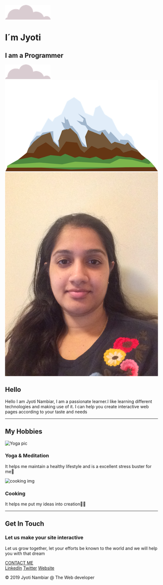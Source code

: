 <!DOCTYPE html>
<html lang="en" dir="ltr">

<head>
  <meta charset="utf-8">
  <title>Jyoti Nambiar</title>
  <link rel="stylesheet" href="css/Styles.css">
  <link rel="icon" href="favicon.ico">
  <link href="https://fonts.googleapis.com/css?family=Sacramento&display=swap" rel="stylesheet">
  <link href="https://fonts.googleapis.com/css?family=Jomolhari|Merriweather&display=swap" rel="stylesheet">

<body>
  <div class="container">
<img class="Topcloud" src="Images/cloud.png" alt="cloud-img">
    <h1>I´m Jyoti</h1>
    <h2> I am a <span class="pro">Pro</span>grammer </h2>
  <img class="Bottomcloud" src="Images/cloud.png" alt="cloud-img">
  <img class="MountainImg" src="Images/mountain.png" alt="mountain-img">
  </div>
  <div class="middle-container">
    <div class="profile">
      <img class="Myimg" src="IMG-7912.JPG" alt="Profile pic">
      <h2>Hello</h2>
      <p class="hello">Hello I am Jyoti Nambiar, I am  a passionate learner.I like learning different technologies and making use of it. I can help you create interactive web pages according to your taste and needs</p>
    </div>
    <hr>
    <div class="Hobbies">
      <h2>My Hobbies</h2>
      <div class="skill-row">
        <img class="Yoga" src="https://cdn.doyouyoga.com/articles/the-10-most-important-yoga-poses-for-beginners-25270-bbaRsJ6k.jpg=w768" alt="Yoga pic">
        <h3>Yoga & Meditation</h3>
        <p class="Yogatext">It helps me maintain a healthy lifestyle and is a excellent stress buster for me💆‍ </p>
      </div>
      <div class="skill-row">
        <img class="cooking" src="https://media3.s-nbcnews.com/j/newscms/2019_41/3044956/191009-cooking-vegetables-al-1422_ae181a762406ae9dce02dd0d5453d1ba.fit-2000w.jpg" alt="cooking img">
        <h3>Cooking</h3>
        <p>It helps me put my ideas into creation👨‍🍳</p>
      </div>
    </div>
    <hr>
    <div class="contact-me">
      <h2>Get In Touch</h2>
      <h3>Let us make your site interactive</h3>
      <p class="contact-message">Let us grow together, let your efforts be known to the world and we will help you with that dream </p>
      <a class="btn" href="mailto:jyotiarun2214@gmail.com">CONTACT ME</a>
    </div>
  </div>

  <div class="bottom-container">
    <a class="footer-link" href="https://www.linkedin.com/">LinkedIn</a>
    <a class="footer-link" href="https://twitter.com/">Twitter</a>
    <a class="footer-link" href="https://www.appbrewery.co/">Website</a>
<p class="footer">© 2019 Jyoti Nambiar @ The Web developer</p>

  </div>

</body>

</html>
